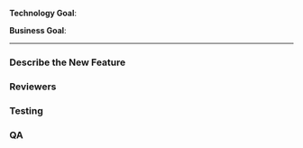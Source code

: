 **Technology Goal**: <Brief description of the technology goal.>
 
**Business Goal**: <Brief description of the business goal>
 
 ---

### Describe the New Feature
<What does the developer need to do.>
<Please include the following>

<Links to Existing Code>
<Screenshots>
<Screen recording>
<List of other piece of code that may break>

### Reviewers
<Optional Section: A list of reviewers.>

### Testing
<Notes on other code that may break. Include specific unit tests to write.>

### QA
<Instructions for the QA team including new QA tests.>
